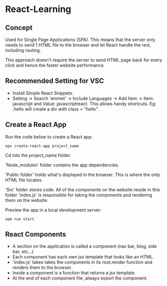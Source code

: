 # React-Learning

## Concept
Used for Single Page Applications (SPA). This means that the server only needs to send 1 HTML file to the browser and let React handle the rest, including routing.

This approach doesn't require the server to send HTML page back for every click and hence the faster website performance.

## Recommended Setting for VSC
* Install Simple React Snippets.
* Setting -> Search 'emmet' -> Include Languages -> Add Item -> Item: javascript and Value: javascriptreact. This allows handy shortcuts. Eg: .hello will create a div with class = "hello".

## Create a React App
Run the code below to create a React app:
```
npx create-react-app project_name
```
Cd into the project_name folder.

'Node_modules' folder contains the app dependencies.

'Public folder' holds what's displayed in the browser. This is where the only HTML file locates.

'Src' folder stores code. All of the components on the website reside in this folder 'index.js' is responsible for taking the components and rendering them on the website.

Preview the app in a local development server:
```
npm run start
```

## React Components
* A section on the application is called a component (nav bar, blog, side bar, etc...)
* Each component has each own jsx template that looks like an HTML. 
* 'index.js' takes takes the components in its root.render function and renders them to the browser.
* Inside a component is a function that returns a jsx template.
* At the end of each component file, always export the component.
